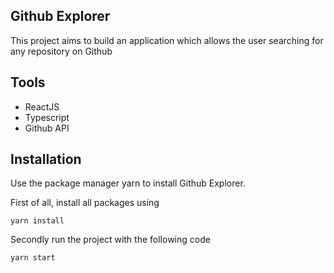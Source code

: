 ## Github Explorer

This project aims to build an application which allows the user searching for any repository on Github

## Tools

- ReactJS
- Typescript
- Github API

## Installation

Use the package manager yarn to install Github Explorer.

First of all, install all packages using
```
yarn install
```

Secondly run the project with the following code
```
yarn start
```
